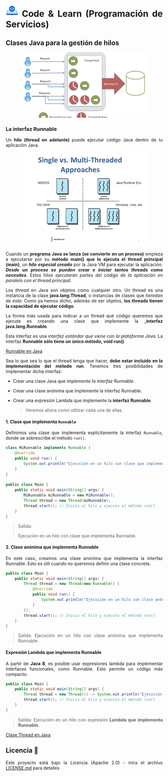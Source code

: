 <div align="justify">

# <img src=../../../images/coding-book.png width="40"> Code & Learn (Programación de Servicios)

## Clases Java para la gestión de hilos

<div align="center">

<img src=images/threads.png width="400">
</div>

### La interfaz Runnable

Un __hilo (thread en adelante)__ puede ejecutar código Java dentro de tu aplicación Java.

<div align="center">

<img src=images/single-vs-multiThreaded.png width="400">
</div>

Cuando un __programa Java se lanza (se convierte en un proceso)__ empieza a ejecutarse por su __método main() que lo ejecuta el thread principal (main)__, un ___hilo especial creado___ por la Java VM para ejecutar la aplicación. ___Desde un proceso se pueden crear e iniciar tantos threads como necesites___. Estos hilos _ejecutarán partes del código de la aplicación en paralelo con el thread principal_.

Los _thread_ en Java son objetos como cualquier otro. Un thread es una instancia de la clase __java.lang.Thread__, o instancias de clases que _heredan de ésta_. Como ya hemos dicho, además de ser objetos, __los threads tienen la capacidad de ejecutar código__.

La forma más usada para indicar a un thread qué código queremos que ejecute es creando una clase que implemente la ___interfaz java.lang.Runnable__.

Esta interfaz es una _interfaz estándar que viene con la plataforma Java_. La interfaz __Runnable 
sólo tiene un único método, void run()__.

[Runnable en Java](https://docs.oracle.com/en/java/javase/17/docs/api/java.base/java/lang/Runnable.html)

Sea lo que sea lo que el thread tenga que hacer, __debe estar incluido en la implementación del método run__. Tenemos tres posibilidades de implementar dicha interfaz:

- Crear una clase Java que _implemente la interfaz Runnable_.
- Crear una clase anónima que implemente la interfaz Runnable.
- Crear una expresión Lambda que implemente la __interfaz Runnable__.

    > Veremos ahora como utilizar cada una de ellas.

#### 1. Clase que implementa `Runnable`

Definimos una clase que implementa explícitamente la interfaz `Runnable`, donde se sobrescribe el método `run()`.

```java
class MiRunnable implements Runnable {
    @Override
    public void run() {
        System.out.println("Ejecución en un hilo con clase que implementa Runnable.");
    }
}

public class Main {
    public static void main(String[] args) {
        MiRunnable miRunnable = new MiRunnable();
        Thread thread = new Thread(miRunnable);
        thread.start(); // Inicia el hilo y ejecuta el método run()
    }
}
```

>Salida:
>
>Ejecución en un hilo con clase que implementa Runnable.
>

#### 2. Clase anónima que implementa Runnable

En este caso, creamos una clase anónima que implementa la interfaz Runnable. Esto es útil cuando no queremos definir una clase concreta.

```java
public class Main {
    public static void main(String[] args) {
        Thread thread = new Thread(new Runnable() {
            @Override
            public void run() {
                System.out.println("Ejecución en un hilo con clase anónima que implementa Runnable.");
            }
        });
        thread.start(); // Inicia el hilo y ejecuta el método run()
    }
}
```

>Salida: Ejecución en un hilo con clase anónima que implementa Runnable.

#### Expresión Lambda que implementa Runnable

A partir de __Java 8__, es posible usar expresiones lambda para implementar interfaces funcionales, como Runnable. Esto permite un código más compacto.

```java
public class Main {
    public static void main(String[] args) {
        Thread thread = new Thread(() -> System.out.println("Ejecución en un hilo con expresión Lambda que implementa Runnable."));
        thread.start(); // Inicia el hilo y ejecuta el método run()
    }
}
```

>Salida: Ejecución en un hilo con expresión __Lambda que implementa Runnable__.


[Clase Thread en Java](THEADS-JAVA.md)

## Licencia 📄

Este proyecto está bajo la Licencia (Apache 2.0) - mira el archivo [LICENSE.md](../../../LICENSE) para detalles

</div>